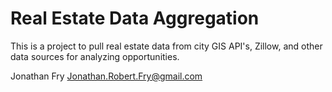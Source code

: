 # Real Estate Data Aggregation

This is a project to pull real estate data from city GIS API's, Zillow, and other data sources for analyzing opportunities.

Jonathan Fry
<Jonathan.Robert.Fry@gmail.com>


